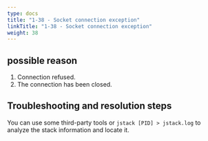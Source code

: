```yaml
---
type: docs
title: "1-38 - Socket connection exception"
linkTitle: "1-38 - Socket connection exception"
weight: 38
---
```


## possible reason

1. Connection refused.
2. The connection has been closed.

## Troubleshooting and resolution steps

You can use some third-party tools or `jstack [PID] > jstack.log` to analyze the stack information and locate it.

<p style="margin-top: 3rem;"> </p>